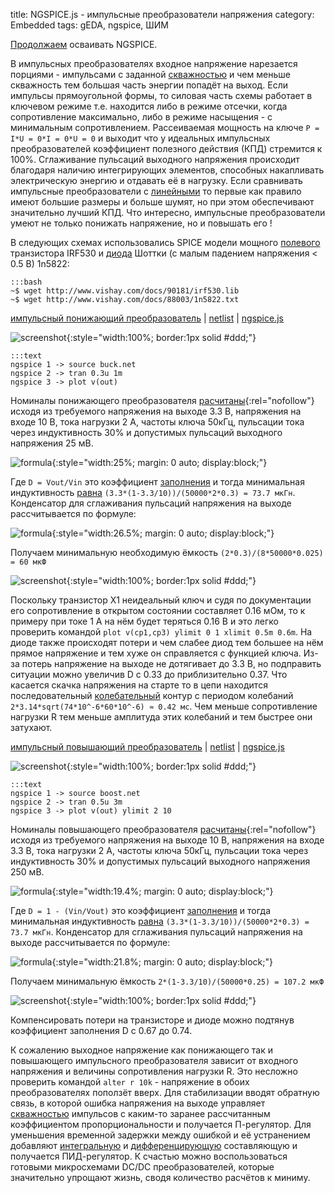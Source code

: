 title: NGSPICE.js - импульсные преобразователи напряжения
category: Embedded 
tags: gEDA, ngspice, ШИМ

[Продолжаем]({filename}../2016-10-28-ngspice-introduction/2016-10-28-ngspice-introduction.md) осваивать NGSPICE.

В импульсных преобразователях входное напряжение нарезается порциями - импульсами c заданной [скважностью]({filename}../2016-12-05-duty-cycle-control/2016-12-05-duty-cycle-control.md) и чем меньше скважность тем большая часть энергии попадёт на выход. Если импульсы прямоугольной формы, то силовая часть схемы работает в ключевом режиме т.е. находится либо в режиме отсечки, когда сопротивление максимально, либо в режиме насыщения - с минимальным сопротивлением. Рассеиваемая мощность на ключе ```P = I*U = 0*I = 0*U = 0``` и выходит что у идеальных импульсных преобразователей коэффициент полезного действия (КПД) стремится к 100%. Сглаживание пульсаций выходного напряжения происходит благодаря наличию интегрирующих элементов, способных накапливать электрическую энергию и отдавать её в нагрузку. Если сравнивать импульсные преобразователи с [линейными]({filename}../2016-12-06-voltage-regulator/2016-12-06-voltage-regulator.md) то первые как правило имеют большие размеры и больше шумят, но при этом обеспечивают значительно лучший КПД. Что интересно, импульсные преобразователи умеют не только понижать напряжение, но и повышать его !

<!-- 
<a href="{attach}irf530.lib"></a>
<a href="{attach}1n5822.txt"></a>
-->

В следующих схемах использовались SPICE модели мощного [полевого]({filename}../2016-11-03-field-effect-transistor/2016-11-03-field-effect-transistor.md) транзистора IRF530 и [диода]({filename}../2016-10-31-ngspice-diode/2016-10-31-ngspice-diode.md) Шоттки (с малым падением напряжения < 0.5 В) 1n5822:

    :::bash
    ~$ wget http://www.vishay.com/docs/90181/irf530.lib
    ~$ wget http://www.vishay.com/docs/88003/1n5822.txt

[импульсный понижающий преобразователь]({attach}buck.sch) | [netlist]({attach}buck.net) | [ngspice.js](https://ngspice.js.org/?gist=3c337ca0b9b0733f8e5cf99197c23836)

![screenshot]({attach}show-img-buck.png){:style="width:100%; border:1px solid #ddd;"}

    :::text
    ngspice 1 -> source buck.net
    ngspice 2 -> tran 0.3u 1m
    ngspice 3 -> plot v(out)

Номиналы понижающего преобразователя [расчитаны](http://www.ti.com/lit/an/slva477b/slva477b.pdf){:rel="nofollow"} исходя из требуемого напряжения на выходе 3.3 В, напряжения на входе 10 В, тока нагрузки 2 А, частоты ключа 50кГц, пульсации тока через индуктивность 30% и допустимых пульсаций выходного напряжения 25 мВ.

![formula]({attach}buck-L.svg){:style="width:25%; margin: 0 auto; display:block;"}

Где ```D = Vout/Vin``` это коэффициент [заполнения]({filename}../2016-12-05-duty-cycle-control/2016-12-05-duty-cycle-control.md) и тогда минимальная индуктивность [равна](https://bc.js.org/) ```(3.3*(1-3.3/10))/(50000*2*0.3) = 73.7 мкГн```. Конденсатор для сглаживания пульсаций напряжения на выходе рассчитывается по формуле:

![formula]({attach}buck-C.svg){:style="width:26.5%; margin: 0 auto; display:block;"}

Получаем минимальную необходимую ёмкость ```(2*0.3)/(8*50000*0.025) = 60 мкФ```

![screenshot]({attach}buck-canvas.png){:style="width:100%; border:1px solid #ddd;"}

Поскольку транзистор X1 неидеальный ключ и судя по документации его сопротивление в открытом состоянии составляет 0.16 мОм, то к примеру при токе 1 А на нём будет теряться 0.16 В и это легко проверить командой ```plot v(cp1,cp3) ylimit 0 1 xlimit 0.5m 0.6m```. На диоде также происходят потери и чем слабее диод тем большее на нём прямое напряжение и тем хуже он справляется с функцией ключа. Из-за потерь напряжение на выходе не дотягивает до 3.3 В, но подправить ситуации можно увеличив D с 0.33 до приблизительно 0.37. Что касается скачка напряжения на старте то в цепи находится последовательный [колебательный]({filename}../2016-10-30-ngspice-resonance/2016-10-30-ngspice-resonance.md) контур c периодом колебаний ```2*3.14*sqrt(74*10^-6*60*10^-6) ≈ 0.42 мс```. Чем меньше сопротивление нагрузки R тем меньше амплитуда этих колебаний и тем быстрее они затухают.

[импульсный повышающий преобразователь]({attach}boost.sch) | [netlist]({attach}boost.net) | [ngspice.js](https://ngspice.js.org/?gist=8bc2e416c971a2d55fcdda0b6c113eaa)

![screenshot]({attach}show-img-boost.png){:style="width:100%; border:1px solid #ddd;"}

    :::text
    ngspice 1 -> source boost.net
    ngspice 2 -> tran 0.5u 3m
    ngspice 3 -> plot v(out) ylimit 2 10

Номиналы повышающего преобразователя [расчитаны](http://www.ti.com/lit/an/slva372c/slva372c.pdf){:rel="nofollow"} исходя из требуемого напряжения на выходе 10 В, напряжения на входе 3.3 В, тока нагрузки 2 А, частоты ключа 50кГц, пульсации тока через индуктивность 30% и допустимых пульсаций выходного напряжения 250 мВ.

<!-- 
L = \frac{V_{in}*D}{\Delta I_{L}*f_{sw}}
-->

![formula]({attach}boost-L.svg){:style="width:19.4%; margin: 0 auto; display:block;"}

Где ```D = 1 - (Vin/Vout)``` это коэффициент [заполнения]({filename}../2016-12-05-duty-cycle-control/2016-12-05-duty-cycle-control.md) и тогда минимальная индуктивность [равна](https://bc.js.org/) ```(3.3*(1-3.3/10))/(50000*2*0.3) = 73.7 мкГн```. Конденсатор для сглаживания пульсаций напряжения на выходе рассчитывается по формуле:

<!-- 
C = \frac{I_{out}*D}{f_{sw}*\Delta V_{out}}
-->

![formula]({attach}boost-C.svg){:style="width:21.8%; margin: 0 auto; display:block;"}

Получаем минимальную ёмкость ```2*(1-3.3/10)/(50000*0.25) = 107.2 мкФ```

![screenshot]({attach}boost-canvas.png){:style="width:100%; border:1px solid #ddd;"}

Компенсировать потери на транзисторе и диоде можно подтянув коэффициент заполнения D с 0.67 до 0.74.

К сожалению выходное напряжение как понижающего так и повышающего импульсного преобразователя зависит от входного напряжения и величины сопротивления нагрузки R. Это несложно проверить командой ```alter r 10k``` - напряжение в обоих преобразователях поползёт вверх. Для стабилизации вводят обратную связь, в которой ошибка напряжения на выходе управляет [скважностью]({filename}../2016-12-05-duty-cycle-control/2016-12-05-duty-cycle-control.md) импульсов с каким-то заранее рассчитанным коэффициентом пропорциональности и получается П-регулятор. Для уменьшения временной задержки между ошибкой и её устранением добавляют [интегральную]({filename}../2016-11-30-op-amp-integrator-differentiator/2016-11-30-op-amp-integrator-differentiator.md) и [дифференцирующую]({filename}../2016-11-30-op-amp-integrator-differentiator/2016-11-30-op-amp-integrator-differentiator.md) составляющую и получается ПИД-регулятор. К счастью можно воспользоваться готовыми микросхемами DC/DC преобразователей, которые значительно упрощают жизнь, сводя количество расчётов к миниму. 